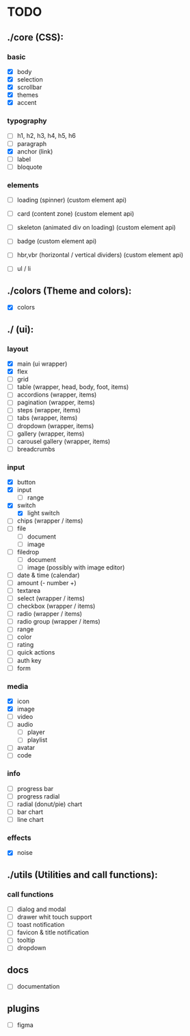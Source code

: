 # TODO

## ./core (CSS):
### basic
- [x] body
- [x] selection
- [x] scrollbar
- [x] themes
- [x] accent
### typography
- [ ] h1, h2, h3, h4, h5, h6
- [ ] paragraph
- [x] anchor (link)
- [ ] label
- [ ] bloquote
### elements 
- [ ] loading (spinner) (custom element api)
- [ ] card (content zone) (custom element api)
- [ ] skeleton (animated div on loading) (custom element api)
- [ ] badge (custom element api)
- [ ] hbr,vbr (horizontal / vertical dividers) (custom element api)
- [ ] ul / li


## ./colors (Theme and colors):
- [x] colors

## ./ (ui):
### layout
- [x] main (ui wrapper)
- [x] flex
- [ ] grid
- [ ] table (wrapper, head, body, foot, items)
- [ ] accordions (wrapper, items)
- [ ] pagination (wrapper, items)
- [ ] steps (wrapper, items)
- [ ] tabs (wrapper, items)
- [ ] dropdown (wrapper, items)
- [ ] gallery (wrapper, items)
- [ ] carousel gallery (wrapper, items)
- [ ] breadcrumbs
### input
- [x] button
- [x] input 
    - [ ] range
- [x] switch
    - [x] light switch
- [ ] chips (wrapper / items)
- [ ] file 
    - [ ] document 
    - [ ] image
- [ ] filedrop
    - [ ] document 
    - [ ] image (possibly with image editor)
- [ ] date & time (calendar)
- [ ] amount (- number +)
- [ ] textarea
- [ ] select (wrapper / items)
- [ ] checkbox (wrapper / items)
- [ ] radio (wrapper / items)
- [ ] radio group (wrapper / items)
- [ ] range
- [ ] color
- [ ] rating
- [ ] quick actions
- [ ] auth key
- [ ] form
### media
- [x] icon
- [x] image
- [ ] video
- [ ] audio
    - [ ] player
    - [ ] playlist
- [ ] avatar
- [ ] code
### info
- [ ] progress bar
- [ ] progress radial
- [ ] radial (donut/pie) chart
- [ ] bar chart
- [ ] line chart
### effects
- [x] noise


## ./utils (Utilities and call functions):
### call functions
- [ ] dialog and modal
- [ ] drawer whit touch support
- [ ] toast notification
- [ ] favicon & title notification
- [ ] tooltip
- [ ] dropdown

## docs
- [ ] documentation

## plugins
- [ ] figma
